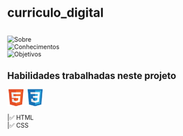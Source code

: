 # curriculo_digital

<br>
<img src="https://user-images.githubusercontent.com/102632136/238721042-7d8f72de-9bc8-4501-9739-a3b6360143e1.jpg" alt="Sobre">
<br>
<img src="https://user-images.githubusercontent.com/102632136/238721046-da16727c-fc07-497a-9a7a-6b3cae2b6023.jpg" alt="Conhecimentos">
<br>
<img src="https://user-images.githubusercontent.com/102632136/238721048-724d07da-87f4-4f71-89b2-dd2cad115f70.jpg" alt="Objetivos">
<br>
<h2> Habilidades trabalhadas neste projeto </h2>
<div style="display: inline_block" align="">
    <img align="center" alt="" height="40em" width="40em" src="https://raw.githubusercontent.com/devicons/devicon/master/icons/html5/html5-original.svg">
    <img align="center" alt="" height="40em" width="40em" src="https://raw.githubusercontent.com/devicons/devicon/master/icons/css3/css3-original.svg">
</div>
    <br>
|✅ HTML <br>
|✅ CSS <br>

